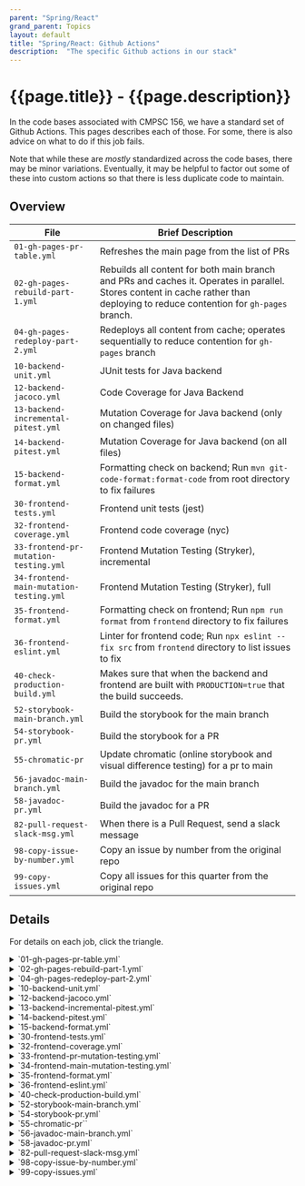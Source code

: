 ```yaml
---
parent: "Spring/React"
grand_parent: Topics
layout: default
title: "Spring/React: Github Actions"
description:  "The specific Github actions in our stack"
---
```


# {{page.title}} - {{page.description}}

In the code bases associated with CMPSC 156, we have a standard set of Github Actions.  This pages describes each of those.  For some, there
is also advice on what to do if this job fails.

Note that while these are *mostly* standardized across the code bases, there may be minor variations.  Eventually, it may be
helpful to factor out some of these into custom actions so that there is less duplicate code to maintain.

## Overview

| File | Brief Description |
|-|-|
| `01-gh-pages-pr-table.yml` | Refreshes the main page from the list of PRs |
| `02-gh-pages-rebuild-part-1.yml` | Rebuilds all content for both main branch and PRs and caches it. Operates in parallel.  Stores content in cache rather than deploying to reduce contention for `gh-pages` branch. |
| `04-gh-pages-redeploy-part-2.yml` | Redeploys all content from cache; operates sequentially to reduce contention for `gh-pages` branch |
| `10-backend-unit.yml` | JUnit tests for Java backend |
| `12-backend-jacoco.yml` | Code Coverage for Java Backend |
| `13-backend-incremental-pitest.yml` | Mutation Coverage for Java backend (only on changed files) |
| `14-backend-pitest.yml` | Mutation Coverage for Java backend (on all files) |
| `15-backend-format.yml` | Formatting check on backend; Run `mvn git-code-format:format-code` from root directory to fix failures |
| `30-frontend-tests.yml` | Frontend unit tests (jest) |
| `32-frontend-coverage.yml` | Frontend code coverage (nyc) |
| `33-frontend-pr-mutation-testing.yml` | Frontend Mutation Testing (Stryker), incremental |
| `34-frontend-main-mutation-testing.yml` | Frontend Mutation Testing (Stryker), full |
| `35-frontend-format.yml` | Formatting check on frontend; Run `npm run format` from `frontend` directory to fix failures |
| `36-frontend-eslint.yml` | Linter for frontend code; Run `npx eslint --fix src` from `frontend` directory to list issues to fix |
| `40-check-production-build.yml` | Makes sure that when the backend and frontend are built with `PRODUCTION=true` that the build succeeds. |
| `52-storybook-main-branch.yml` | Build the storybook for the main branch |
| `54-storybook-pr.yml` | Build the storybook for a PR |
| `55-chromatic-pr` | Update chromatic (online storybook and visual difference testing) for a pr to main |
| `56-javadoc-main-branch.yml` | Build the javadoc for the main branch |
| `58-javadoc-pr.yml` | Build the javadoc for a PR |
| `82-pull-request-slack-msg.yml` | When there is a Pull Request, send a slack message |
| `98-copy-issue-by-number.yml` | Copy an issue by number from the original repo |
| `99-copy-issues.yml` | Copy all issues for this quarter from the original repo |

## Details

For details on each job, click the triangle.


<details markdown="1">
<summary markdown="1">
`01-gh-pages-pr-table.yml`
</summary>
Refreshes the main page from the list of PRs.

*If it fails*: Just try rerunning, especially if it fails on the Deploy step.
</details>



<details markdown="1">
<summary markdown="1">`02-gh-pages-rebuild-part-1.yml`</summary>
Rebuilds all content for both main branch and PRs and caches it. Operates in parallel.  Stores content in cache rather than deploying to reduce contention for `gh-pages` branch.

The purpose of this job is to refresh all of the content on the github pages site in the event that the entire site needs to be rebuilt.  Accordingly, it is made up of many smaller jobs.

*If it fails*: Look for which part of it failed, and then consult the advice for the job that's closest in function to the part that failed.  For example, if it failed at the javadoc step, look at the advice about the javadoc jobs (further down on this page.)
</details>



<details markdown="1">
<summary markdown="1">
`04-gh-pages-redeploy-part-2.yml`
</summary>
Redeploys all content from cache; operates sequentially to reduce contention for `gh-pages` branch.

*If it fails*: This one fails often at the Deploy step due to contention for the `gh-pages` branch, so just re-running it often fixes the problem.
</details>



<details markdown="1">
<summary markdown="1">
`10-backend-unit.yml`
</summary>
JUnit tests for Java backend.

*If it fails*: Try running `mvn test` or `mvn clean test` to determine which unit test is failing.  Fix the tests, then run again.
</details>



<details markdown="1">
<summary markdown="1">
`12-backend-jacoco.yml`
</summary>
Code Coverage for Java Backend.

*If it fails*: First, make sure that `mvn test` has a green test suite.  Then try `mvn test jacoco:report` to determine what is failing.  You can also just consult the github pages site for the repo and look under `jacoco` for the PR in question.
</details>



<details markdown="1">
<summary markdown="1">
`13-backend-incremental-pitest.yml`
</summary>
Mutation Coverage for Java backend (only on changed files).

*If it fails*: First, make sure that `mvn test` has a green test suite.  Then try `mvn pitest:mutationCoverage` to determine what is failing.  You can also just consult the github pages site for the repo and look under `pitest` for the PR in question.
</details>



<details markdown="1">
<summary markdown="1">
`14-backend-pitest.yml`
</summary>
Mutation Coverage for Java backend (on all files).

*If it fails*: First, make sure that `mvn test` has a green test suite.  Then try `mvn pitest:mutationCoverage` to determine what is failing.  You can also just consult the github pages site for the repo and look under `pitest` for the PR in question.
</details>



<details markdown="1">
<summary markdown="1">
`15-backend-format.yml`
</summary>
Formatting check on backend.

*If it fails*: Run `mvn git-code-format:format-code` from root directory to fix failures.  Be sure to commit the result.
</details>



<details markdown="1">
<summary markdown="1">
`30-frontend-tests.yml`
</summary>
Frontend unit tests (jest).

*If it fails*: In the frontend directory, run `npm test`. You may need to press `a` to run all tests.  

You also may first need to do these commands if you haven't done them in your `frontend` shell recently:
```
nvm use --lts
npm ci
```
</details>



<details markdown="1">
<summary markdown="1">
`32-frontend-coverage.yml`
</summary>
Frontend code coverage (nyc).


*If it fails*: In the frontend directory, run `npm run coverage`.  

* If tests are failing, fix that first.
* Then address any coverage gaps

You also may first need to do these commands if you haven't done them in your `frontend` shell recently:
```
nvm use --lts
npm ci
```

</details>



<details markdown="1">
<summary markdown="1">
`33-frontend-pr-mutation-testing.yml`
</summary>
Frontend Mutation Testing (Stryker), incremental.

*If it fails*: In the frontend directory, run `npm stryker run`.  

* If tests are failing, fix that first (`npm test`)
* Then address any coverage gaps

You also may first need to do these commands if you haven't done them in your `frontend` shell recently:
```
nvm use --lts
npm ci
```
</details>



<details markdown="1">
<summary markdown="1">
`34-frontend-main-mutation-testing.yml`
</summary>
Frontend Mutation Testing (Stryker), full.
*If it fails*: In the frontend directory, run `npm stryker run`.  

* If tests are failing, fix that first (`npm test`)
* Then address any coverage gaps

You also may first need to do these commands if you haven't done them in your `frontend` shell recently:
```
nvm use --lts
npm ci
```
</details>



<details markdown="1">
<summary markdown="1">
`35-frontend-format.yml`
</summary>
Formatting check on frontend;

*If it fails*:  Run `npm run format` from `frontend` directory to fix problems.  Be sure to commit the result.

You also may first need to do these commands if you haven't done them in your `frontend` shell recently:
```
nvm use --lts
npm ci
```
</details>



<details markdown="1">
<summary markdown="1">
`36-frontend-eslint.yml`
</summary>
Linter for frontend code;

*If it fails*:  Run `npx eslint --fix src` from `frontend` directory to list issues to fix.

You also may first need to do these commands if you haven't done them in your `frontend` shell recently:
```
nvm use --lts
npm ci
```

</details>



<details markdown="1">
<summary markdown="1">
`40-check-production-build.yml`
</summary>
Makes sure that when the backend and frontend are built with `PRODUCTION=true` that the build succeeds.

*If it fails*: Try running the following command from the top level directory, which should produce the same
result as the failing CI/CD run:

```
PRODUCTION=true mvn spring-boot:run
```

Determine what is failing, and fix it.

</details>



<details markdown="1">
<summary markdown="1">
`52-storybook-main-branch.yml`
</summary>
Build the storybook for the main branch.

*If it fails*: From the frontend directory, use: `npm run storybook`.  The Storybook should appear on <http://localhost:6006>.  Determine the problems, and fix them.

</details>



<details markdown="1">
<summary markdown="1">
`54-storybook-pr.yml`
</summary>
Build the storybook for a PR.

*If it fails*: From the frontend directory, use: `npm run storybook`.  The Storybook should appear on <http://localhost:6006>.  Determine the problems, and fix them.

</details>




<details markdown="1">
<summary markdown="1">
`55-chromatic-pr``
</summary>
Update chromatic (online storybook and visual difference testing) for a pr to main. 
  
*If it fails*: It may be an issue with setting the `CHROMATIC_PROJECT_TOKEN`; see <https://ucsb-cs156.github.io/topics/chromatic/> for details.

Locally: Make sure you have a value for`CHROMATIC_PROJECT_TOKEN` set in `.env`, then from the frontend directory, use: `npm run chromatic`.   

On Github Actions, you need to set the `CHROMATIC_PROJECT_TOKEN`  as a repository secret.

</details>


<details markdown="1">
<summary markdown="1">
`56-javadoc-main-branch.yml`
</summary>
Build the javadoc for the main branch.

*If it fails*: From the root directory, run `mvn javadoc:javadoc`.  Look for the errors and fix them.
</details>



<details markdown="1">
<summary markdown="1">
`58-javadoc-pr.yml`
</summary>
Build the javadoc for a PR.

*If it fails*: From the root directory, run `mvn javadoc:javadoc`.  Look for the errors and fix them.
</details>



<details markdown="1">
<summary markdown="1">
`82-pull-request-slack-msg.yml`
</summary>
When there is a Pull Request, send a slack message.

*If it fails*: This is typically something fixed by the staff, so report issues to the staff via the course slack.

Staff: Check that the organization level environment variables are set properly.
</details>



<details markdown="1">
<summary markdown="1">
`98-copy-issue-by-number.yml`
</summary>
Copy an issue by number from the original repo.

*If it fails*: This is typically something fixed by the staff, so report issues to the staff via the course slack.
</details>



<details markdown="1">
<summary markdown="1">
`99-copy-issues.yml`
</summary>
Copy all issues for this quarter from the original repo.

*If it fails*: This is typically something fixed by the staff, so report issues to the staff via the course slack.
</details>




